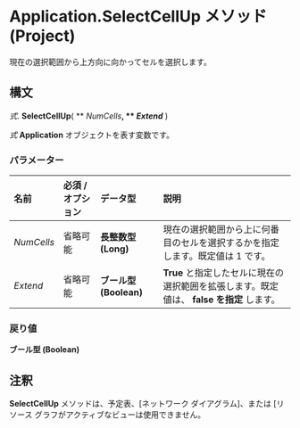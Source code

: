 
# Application.SelectCellUp メソッド (Project)

現在の選択範囲から上方向に向かってセルを選択します。


## 構文

 _式_. **SelectCellUp**( ** _NumCells_**, ** _Extend_** )

 _式_ **Application** オブジェクトを表す変数です。


### パラメーター



|**名前**|**必須 / オプション**|**データ型**|**説明**|
|:-----|:-----|:-----|:-----|
| _NumCells_|省略可能|**長整数型 (Long)**|現在の選択範囲から上に何番目のセルを選択するかを指定します。既定値は 1 です。|
| _Extend_|省略可能|**ブール型 (Boolean)**|**True** と指定したセルに現在の選択範囲を拡張します。既定値は、 **false を指定** します。|

### 戻り値

 **ブール型 (Boolean)**


## 注釈

 **SelectCellUp** メソッドは、予定表、[ネットワーク ダイアグラム]、または [リソース グラフがアクティブなビューは使用できません。

